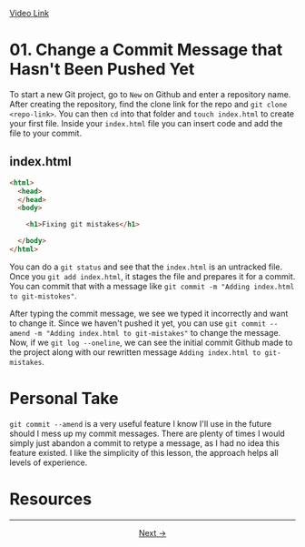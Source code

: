 [Video Link](https://egghead.io/lessons/git-change-a-commit-message-that-hasn-t-been-pushed-yet)

# 01. Change a Commit Message that Hasn't Been Pushed Yet

To start a new Git project, go to `New` on Github and enter a repository name. After creating the repository, find the clone link for the repo and `git clone <repo-link>`. You can then `cd` into that folder and `touch index.html` to create your first file. Inside your `index.html` file you can insert code and add the file to your commit.

## index.html
```html
<html>
  <head>
  </head>
  <body>

    <h1>Fixing git mistakes</h1>

  </body>
</html>  
```

You can do a `git status` and see that the `index.html` is an untracked file. Once you `git add index.html`, it stages the file and prepares it for a commit. You can commit that with a message like `git commit -m "Adding index.html to git-mistokes"`.

After typing the commit message, we see we typed it incorrectly and want to change it. Since we haven't pushed it yet, you can use `git commit --amend -m "Adding index.html to git-mistakes"` to change the message. Now, if we `git log --oneline`, we can see the initial commit Github made to the project along with our rewritten message `Adding index.html to git-mistakes`.

# Personal Take

`git commit --amend` is a very useful feature I know I'll use in the future should I mess up my commit messages. There are plenty of times I would simply just abandon a commit to retype a message, as I had no idea this feature existed. I like the simplicity of this lesson, the approach helps all levels of experience.

# Resources

---

<p align="center">  
<a href="[https://github.com/caydenakins/fix-common-git-mistakes-course-notes/blob/master/01-change-a-commit-message-that-hasnt-been-pushed-yet.md](https://github.com/caydenakins/fix-common-git-mistakes-course-notes/blob/master/01-change-a-commit-message-that-hasnt-been-pushed-yet.md)">Next -></a>  
</p>
